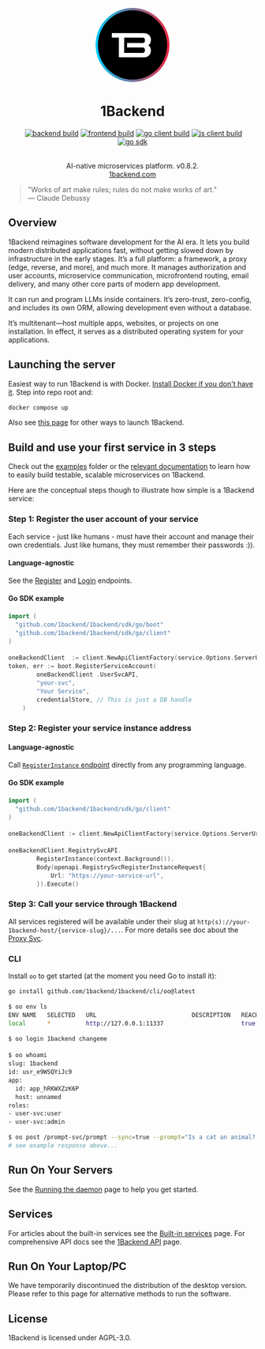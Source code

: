 <p align="center">
  <img width="150px" src="./docs-source/1b_logo.svg" style="border-radius: 50%;" />
  <div align="center">
    <span>
      <h1 style="border-bottom: none">1Backend</h1>
      <a href="https://discord.gg/eRXyzeXEvM" rel="nofollow"><img src="https://camo.githubusercontent.com/66351093b042f69e9698398d33f08a6c36f1b7c56e1494b1e2902950eb24c94f/68747470733a2f2f646362616467652e6c696d65732e70696e6b2f6170692f7365727665722f68747470733a2f2f646973636f72642e67672f655258797a655845764d" alt="" data-canonical-src="https://dcbadge.limes.pink/api/server/https://discord.gg/eRXyzeXEvM" style="max-width: 100%;"></a>
<a target="_blank" rel="noopener noreferrer" href="https://github.com/1backend/1backend/actions/workflows/backend-tests.yaml/badge.svg"><img src="https://github.com/1backend/1backend/actions/workflows/backend-tests.yaml/badge.svg" alt="backend build" style="max-width: 100%;"></a>
<a target="_blank" rel="noopener noreferrer" href="https://github.com/1backend/1backend/actions/workflows/1backend-ui-docker-build.yaml/badge.svg"><img src="https://github.com/1backend/1backend/actions/workflows/1backend-ui-docker-build.yaml/badge.svg" alt="frontend build" style="max-width: 100%;"></a>
<a target="_blank" rel="noopener noreferrer" href="https://github.com/1backend/1backend/actions/workflows/go-client-build.yaml/badge.svg"><img src="https://github.com/1backend/1backend/actions/workflows/go-client-build.yaml/badge.svg" alt="go client build" style="max-width: 100%;"></a>
<a target="_blank" rel="noopener noreferrer" href="https://github.com/1backend/1backend/actions/workflows/js-client-build.yaml/badge.svg"><img src="https://github.com/1backend/1backend/actions/workflows/js-client-build.yaml/badge.svg" alt="js client build" style="max-width: 100%;"></a>
<a target="_blank" rel="noopener noreferrer" href="https://github.com/1backend/1backend/actions/workflows/go-sdk-build.yaml/badge.svg"><img src="https://github.com/1backend/1backend/actions/workflows/go-sdk-build.yaml/badge.svg" alt="go sdk" style="max-width: 100%;"></a>
    </span>
    <div style="margin-top: 2rem">AI-native microservices platform. v0.8.2.</div>
    <div>
      <a href="https://1backend.com">1backend.com</a>
    </div>
  </div>
</p>

> "Works of art make rules; rules do not make works of art."  
> — Claude Debussy

## Overview

1Backend reimagines software development for the AI era. It lets you build modern distributed applications fast, without getting slowed down by infrastructure in the early stages. It’s a full platform: a framework, a proxy (edge, reverse, and more), and much more. It manages authorization and user accounts, microservice communication, microfrontend routing, email delivery, and many other core parts of modern app development.

It can run and program LLMs inside containers. It’s zero-trust, zero-config, and includes its own ORM, allowing development even without a database.

It’s multitenant—host multiple apps, websites, or projects on one installation. In effect, it serves as a distributed operating system for your applications.

## Launching the server

Easiest way to run 1Backend is with Docker. [Install Docker if you don't have it](https://docs.docker.com/engine/install/).
Step into repo root and:

```sh
docker compose up
```

Also see [this page](https://1backend.com/docs/category/running-the-server) for other ways to launch 1Backend.

## Build and use your first service in 3 steps

Check out the [examples](./examples/go/services/) folder or the [relevant documentation](https://1backend.com/docs/writing-custom-services/your-first-service) to learn how to easily build testable, scalable microservices on 1Backend.

Here are the conceptual steps though to illustrate how simple is a 1Backend service:

### Step 1: Register the user account of your service

Each service - just like humans - must have their account and manage their own credentials.
Just like humans, they must remember their passwords :)).

#### Language-agnostic

See the [Register](https://1backend.com/docs/1backend-api/register) and [Login](https://1backend.com/docs/1backend-api/login) endpoints.

#### Go SDK example

```go
import (
  "github.com/1backend/1backend/sdk/go/boot"
  "github.com/1backend/1backend/sdk/go/client"
)

oneBackendClient  := client.NewApiClientFactory(service.Options.ServerUrl).Client()
token, err := boot.RegisterServiceAccount(
		oneBackendClient .UserSvcAPI,
		"your-svc",
		"Your Service",
		credentialStore, // This is just a DB handle
	)
```

### Step 2: Register your service instance address

#### Language-agnostic

Call [`RegisterInstance` endpoint](https://1backend.com/docs/1backend-api/register-instance) directly from any programming language.

#### Go SDK example

```go
import (
  "github.com/1backend/1backend/sdk/go/client"
)

oneBackendClient := client.NewApiClientFactory(service.Options.ServerUrl).Client()

oneBackendClient.RegistrySvcAPI.
		RegisterInstance(context.Background()).
		Body(openapi.RegistrySvcRegisterInstanceRequest{
			Url: "https://your-service-url",
		}).Execute()
```

### Step 3: Call your service through 1Backend

All services registered will be available under their slug at `http(s)://your-1backend-host/{service-slug}/...`.
For more details see doc about the [Proxy Svc](https://1backend.com/docs/built-in-services/proxy-svc).

### CLI

Install `oo` to get started (at the moment you need Go to install it):

```sh
go install github.com/1backend/1backend/cli/oo@latest
```

```sh
$ oo env ls
ENV NAME   SELECTED   URL                           DESCRIPTION   REACHABLE
local      *          http://127.0.0.1:11337                      true
```

```sh
$ oo login 1backend changeme

$ oo whoami
slug: 1backend
id: usr_e9WSQYiJc9
app:
  id: app_hRKWXZzK6P
  host: unnamed
roles:
- user-svc:user
- user-svc:admin
```

```sh
$ oo post /prompt-svc/prompt --sync=true --prompt="Is a cat an animal? Just answer with yes or no please."
# see example response above...
```

## Run On Your Servers

See the [Running the daemon](https://1backend.com/docs/category/running-the-server) page to help you get started.

## Services

For articles about the built-in services see the [Built-in services](https://1backend.com/docs/category/built-in-services) page.
For comprehensive API docs see the [1Backend API](https://1backend.com/docs/category/1backend-api) page.

## Run On Your Laptop/PC

We have temporarily discontinued the distribution of the desktop version. Please refer to this page for alternative methods to run the software.

## License

1Backend is licensed under AGPL-3.0.
